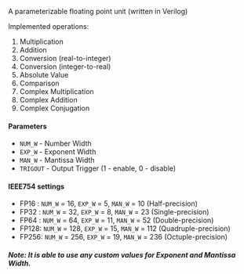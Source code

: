 A parameterizable floating point unit (written in Verilog)

Implemented operations:
1) Multiplication
2) Addition
3) Conversion (real-to-integer)
4) Conversion (integer-to-real)
5) Absolute Value
6) Comparison
7) Complex Multiplication
8) Complex Addition
9) Complex Conjugation

#### Parameters

* `NUM_W`   - Number Width
* `EXP_W`   - Exponent Width
* `MAN_W`   - Mantissa Width
* `TRIGOUT` - Output Trigger (1 - enable, 0 - disable)

#### IEEE754 settings

*	FP16 : `NUM_W` = 16,  `EXP_W` = 5,  `MAN_W` = 10  (Half-precision)
*	FP32 : `NUM_W` = 32,  `EXP_W` = 8,  `MAN_W` = 23  (Single-precision)
*	FP64 : `NUM_W` = 64,  `EXP_W` = 11, `MAN_W` = 52  (Double-precision)
*	FP128: `NUM_W` = 128, `EXP_W` = 15, `MAN_W` = 112 (Quadruple-precision)
*	FP256: `NUM_W` = 256, `EXP_W` = 19, `MAN_W` = 236 (Octuple-precision)

##### Note: It is able to use any custom values for Exponent and Mantissa Width.

